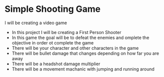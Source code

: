 # Simple Shooting Game

I will be creating a video game

- In this project I will be creating a First Person Shooter
- In this game the goal will be to defeat the enemies and omplete the objective in order ot complete the game
- There will be your character and other characters in the game
- There will be bullet damage that changes depending on how far you are away
- There will be a headshot damage multiplier
- There will be a movement machanic with jumping and running around
